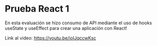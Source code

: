 # Prueba React 1

En esta evaluación se hizo consumo de API mediante el uso de hooks useState y useEffect para crear una aplicación con React!

Link al video: https://youtu.be/ioIJqccwKsc
